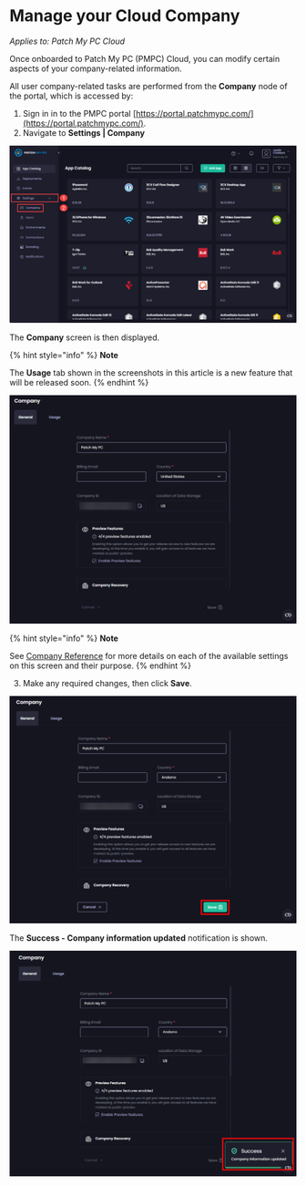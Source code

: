# Manage your Cloud Company

_Applies to: Patch My PC Cloud_

Once onboarded to Patch My PC (PMPC) Cloud, you can modify certain aspects of your company-related information.

All user company-related tasks are performed from the **Company** node of the portal, which is accessed by:

1. Sign in in to the PMPC portal [https://portal.patchmypc.com/](https://portal.patchmypc.com/).
2. Navigate to **Settings | Company**

![Navigating to “Settings | Company”](/_images/image-(678).png "Navigating to “Settings | Company”")

The **Company** screen is then displayed.

{% hint style="info" %}
**Note**

The **Usage** tab shown in the screenshots in this article is a new feature that will be released soon.
{% endhint %}

![“Company” screen](/_images/image-(2688).png "“Company” screen")

{% hint style="info" %}
**Note**

See [Company Reference](cloud-company-reference.md) for more details on each of the available settings on this screen and their purpose.
{% endhint %}

3. Make any required changes, then click **Save**.

![Clicking &#x22;Save&#x22; to save changes](/_images/image-(2687).png "Clicking &#x22;Save&#x22; to save changes")

The **Success - Company information updated** notification is shown.

![&#x22;Success - Company information updated&#x22; notification](/_images/image-(2689).png "&#x22;Success - Company information updated&#x22; notification")